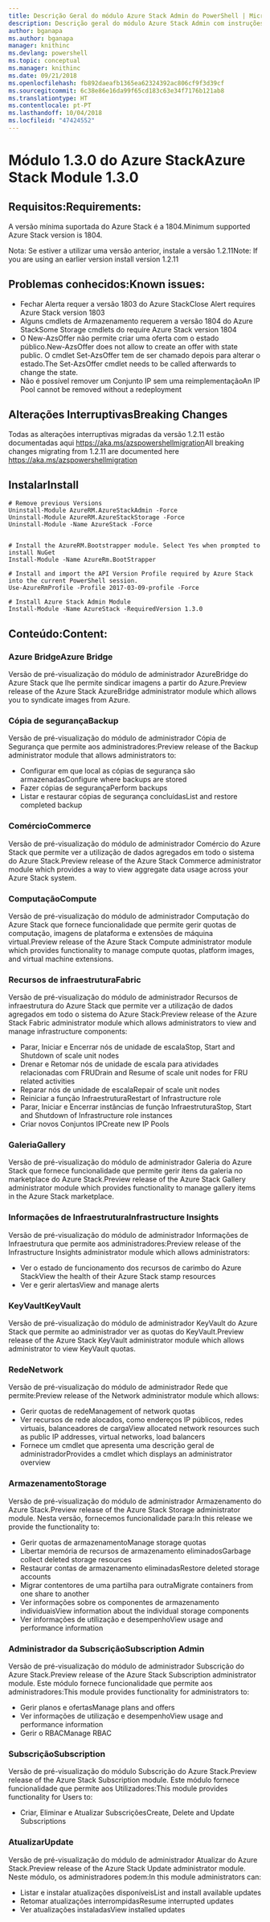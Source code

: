```yaml
---
title: Descrição Geral do módulo Azure Stack Admin do PowerShell | Microsoft Docs
description: Descrição geral do módulo Azure Stack Admin com instruções para instalação e configuração.
author: bganapa
ms.author: bganapa
manager: knithinc
ms.devlang: powershell
ms.topic: conceptual
ms.manager: knithinc
ms.date: 09/21/2018
ms.openlocfilehash: fb892daeafb1365ea62324392ac806cf9f3d39cf
ms.sourcegitcommit: 6c38e86e16da99f65cd183c63e34f7176b121ab8
ms.translationtype: HT
ms.contentlocale: pt-PT
ms.lasthandoff: 10/04/2018
ms.locfileid: "47424552"
---
```

# <a name="azure-stack-module-130"></a><span data-ttu-id="1cab2-103">Módulo 1.3.0 do Azure Stack</span><span class="sxs-lookup"><span data-stu-id="1cab2-103">Azure Stack Module 1.3.0</span></span>

## <a name="requirements"></a><span data-ttu-id="1cab2-104">Requisitos:</span><span class="sxs-lookup"><span data-stu-id="1cab2-104">Requirements:</span></span>
<span data-ttu-id="1cab2-105">A versão mínima suportada do Azure Stack é a 1804.</span><span class="sxs-lookup"><span data-stu-id="1cab2-105">Minimum supported Azure Stack version is 1804.</span></span>

<span data-ttu-id="1cab2-106">Nota: Se estiver a utilizar uma versão anterior, instale a versão 1.2.11</span><span class="sxs-lookup"><span data-stu-id="1cab2-106">Note: If you are using an earlier version install version 1.2.11</span></span>

## <a name="known-issues"></a><span data-ttu-id="1cab2-107">Problemas conhecidos:</span><span class="sxs-lookup"><span data-stu-id="1cab2-107">Known issues:</span></span>

- <span data-ttu-id="1cab2-108">Fechar Alerta requer a versão 1803 do Azure Stack</span><span class="sxs-lookup"><span data-stu-id="1cab2-108">Close Alert requires Azure Stack version 1803</span></span>
- <span data-ttu-id="1cab2-109">Alguns cmdlets de Armazenamento requerem a versão 1804 do Azure Stack</span><span class="sxs-lookup"><span data-stu-id="1cab2-109">Some Storage cmdlets do require Azure Stack version 1804</span></span>
- <span data-ttu-id="1cab2-110">O New-AzsOffer não permite criar uma oferta com o estado público.</span><span class="sxs-lookup"><span data-stu-id="1cab2-110">New-AzsOffer does not allow to create an offer with state public.</span></span> <span data-ttu-id="1cab2-111">O cmdlet Set-AzsOffer tem de ser chamado depois para alterar o estado.</span><span class="sxs-lookup"><span data-stu-id="1cab2-111">The Set-AzsOffer cmdlet needs to be called afterwards to change the state.</span></span>
- <span data-ttu-id="1cab2-112">Não é possível remover um Conjunto IP sem uma reimplementação</span><span class="sxs-lookup"><span data-stu-id="1cab2-112">An IP Pool cannot be removed without a redeployment</span></span>

## <a name="breaking-changes"></a><span data-ttu-id="1cab2-113">Alterações Interruptivas</span><span class="sxs-lookup"><span data-stu-id="1cab2-113">Breaking Changes</span></span>
<span data-ttu-id="1cab2-114">Todas as alterações interruptivas migradas da versão 1.2.11 estão documentadas aqui https://aka.ms/azspowershellmigration</span><span class="sxs-lookup"><span data-stu-id="1cab2-114">All breaking changes migrating from 1.2.11 are documented here https://aka.ms/azspowershellmigration</span></span>

## <a name="install"></a><span data-ttu-id="1cab2-115">Instalar</span><span class="sxs-lookup"><span data-stu-id="1cab2-115">Install</span></span>
```
# Remove previous Versions
Uninstall-Module AzureRM.AzureStackAdmin -Force
Uninstall-Module AzureRM.AzureStackStorage -Force
Uninstall-Module -Name AzureStack -Force 


# Install the AzureRM.Bootstrapper module. Select Yes when prompted to install NuGet
Install-Module -Name AzureRm.BootStrapper

# Install and import the API Version Profile required by Azure Stack into the current PowerShell session.
Use-AzureRmProfile -Profile 2017-03-09-profile -Force

# Install Azure Stack Admin Module
Install-Module -Name AzureStack -RequiredVersion 1.3.0
```
## <a name="content"></a><span data-ttu-id="1cab2-116">Conteúdo:</span><span class="sxs-lookup"><span data-stu-id="1cab2-116">Content:</span></span>
### <a name="azure-bridge"></a><span data-ttu-id="1cab2-117">Azure Bridge</span><span class="sxs-lookup"><span data-stu-id="1cab2-117">Azure Bridge</span></span>
<span data-ttu-id="1cab2-118">Versão de pré-visualização do módulo de administrador AzureBridge do Azure Stack que lhe permite sindicar imagens a partir do Azure.</span><span class="sxs-lookup"><span data-stu-id="1cab2-118">Preview release of the Azure Stack AzureBridge administrator module which allows you to syndicate images from Azure.</span></span>

### <a name="backup"></a><span data-ttu-id="1cab2-119">Cópia de segurança</span><span class="sxs-lookup"><span data-stu-id="1cab2-119">Backup</span></span>
<span data-ttu-id="1cab2-120">Versão de pré-visualização do módulo de administrador Cópia de Segurança que permite aos administradores:</span><span class="sxs-lookup"><span data-stu-id="1cab2-120">Preview release of the Backup administrator module that allows administrators to:</span></span>
- <span data-ttu-id="1cab2-121">Configurar em que local as cópias de segurança são armazenadas</span><span class="sxs-lookup"><span data-stu-id="1cab2-121">Configure where backups are stored</span></span>
- <span data-ttu-id="1cab2-122">Fazer cópias de segurança</span><span class="sxs-lookup"><span data-stu-id="1cab2-122">Perform backups</span></span>
- <span data-ttu-id="1cab2-123">Listar e restaurar cópias de segurança concluídas</span><span class="sxs-lookup"><span data-stu-id="1cab2-123">List and restore completed backup</span></span>

### <a name="commerce"></a><span data-ttu-id="1cab2-124">Comércio</span><span class="sxs-lookup"><span data-stu-id="1cab2-124">Commerce</span></span>
<span data-ttu-id="1cab2-125">Versão de pré-visualização do módulo de administrador Comércio do Azure Stack que permite ver a utilização de dados agregados em todo o sistema do Azure Stack.</span><span class="sxs-lookup"><span data-stu-id="1cab2-125">Preview release of the Azure Stack Commerce administrator module which provides a way to view aggregate data usage across your Azure Stack system.</span></span>

### <a name="compute"></a><span data-ttu-id="1cab2-126">Computação</span><span class="sxs-lookup"><span data-stu-id="1cab2-126">Compute</span></span>
<span data-ttu-id="1cab2-127">Versão de pré-visualização do módulo de administrador Computação do Azure Stack que fornece funcionalidade que permite gerir quotas de computação, imagens de plataforma e extensões de máquina virtual.</span><span class="sxs-lookup"><span data-stu-id="1cab2-127">Preview release of the Azure Stack Compute administrator module which provides functionality to manage compute quotas, platform images, and virtual machine extensions.</span></span>

### <a name="fabric"></a><span data-ttu-id="1cab2-128">Recursos de infraestrutura</span><span class="sxs-lookup"><span data-stu-id="1cab2-128">Fabric</span></span>
<span data-ttu-id="1cab2-129">Versão de pré-visualização do módulo de administrador Recursos de infraestrutura do Azure Stack que permite ver a utilização de dados agregados em todo o sistema do Azure Stack:</span><span class="sxs-lookup"><span data-stu-id="1cab2-129">Preview release of the Azure Stack Fabric administrator module which allows administrators to view and manage infrastructure components:</span></span>
- <span data-ttu-id="1cab2-130">Parar, Iniciar e Encerrar nós de unidade de escala</span><span class="sxs-lookup"><span data-stu-id="1cab2-130">Stop, Start and Shutdown of scale unit nodes</span></span>
- <span data-ttu-id="1cab2-131">Drenar e Retomar nós de unidade de escala para atividades relacionadas com FRU</span><span class="sxs-lookup"><span data-stu-id="1cab2-131">Drain and Resume of scale unit nodes for FRU related activities</span></span>
- <span data-ttu-id="1cab2-132">Reparar nós de unidade de escala</span><span class="sxs-lookup"><span data-stu-id="1cab2-132">Repair of scale unit nodes</span></span>
- <span data-ttu-id="1cab2-133">Reiniciar a função Infraestrutura</span><span class="sxs-lookup"><span data-stu-id="1cab2-133">Restart of Infrastructure role</span></span>
- <span data-ttu-id="1cab2-134">Parar, Iniciar e Encerrar instâncias de função Infraestrutura</span><span class="sxs-lookup"><span data-stu-id="1cab2-134">Stop, Start and Shutdown of Infrastructure role instances</span></span>
- <span data-ttu-id="1cab2-135">Criar novos Conjuntos IP</span><span class="sxs-lookup"><span data-stu-id="1cab2-135">Create new IP Pools</span></span>


### <a name="gallery"></a><span data-ttu-id="1cab2-136">Galeria</span><span class="sxs-lookup"><span data-stu-id="1cab2-136">Gallery</span></span>
<span data-ttu-id="1cab2-137">Versão de pré-visualização do módulo de administrador Galeria do Azure Stack que fornece funcionalidade que permite gerir itens da galeria no marketplace do Azure Stack.</span><span class="sxs-lookup"><span data-stu-id="1cab2-137">Preview release of the Azure Stack Gallery administrator module which provides functionality to manage gallery items in the Azure Stack marketplace.</span></span>

### <a name="infrastructure-insights"></a><span data-ttu-id="1cab2-138">Informações de Infraestrutura</span><span class="sxs-lookup"><span data-stu-id="1cab2-138">Infrastructure Insights</span></span>
<span data-ttu-id="1cab2-139">Versão de pré-visualização do módulo de administrador Informações de Infraestrutura que permite aos administradores:</span><span class="sxs-lookup"><span data-stu-id="1cab2-139">Preview release of the Infrastructure Insights administrator module which allows administrators:</span></span>
- <span data-ttu-id="1cab2-140">Ver o estado de funcionamento dos recursos de carimbo do Azure Stack</span><span class="sxs-lookup"><span data-stu-id="1cab2-140">View the health of their Azure Stack stamp resources</span></span>
- <span data-ttu-id="1cab2-141">Ver e gerir alertas</span><span class="sxs-lookup"><span data-stu-id="1cab2-141">View and manage alerts</span></span>

### <a name="keyvault"></a><span data-ttu-id="1cab2-142">KeyVault</span><span class="sxs-lookup"><span data-stu-id="1cab2-142">KeyVault</span></span>
<span data-ttu-id="1cab2-143">Versão de pré-visualização do módulo de administrador KeyVault do Azure Stack que permite ao administrador ver as quotas do KeyVault.</span><span class="sxs-lookup"><span data-stu-id="1cab2-143">Preview release of the Azure Stack KeyVault administrator module which allows administrator to view KeyVault quotas.</span></span>

### <a name="network"></a><span data-ttu-id="1cab2-144">Rede</span><span class="sxs-lookup"><span data-stu-id="1cab2-144">Network</span></span>
<span data-ttu-id="1cab2-145">Versão de pré-visualização do módulo de administrador Rede que permite:</span><span class="sxs-lookup"><span data-stu-id="1cab2-145">Preview release of the Network administrator module which allows:</span></span>
- <span data-ttu-id="1cab2-146">Gerir quotas de rede</span><span class="sxs-lookup"><span data-stu-id="1cab2-146">Management of network quotas</span></span>
- <span data-ttu-id="1cab2-147">Ver recursos de rede alocados, como endereços IP públicos, redes virtuais, balanceadores de carga</span><span class="sxs-lookup"><span data-stu-id="1cab2-147">View allocated network resources such as public IP addresses, virtual networks, load balancers</span></span>
- <span data-ttu-id="1cab2-148">Fornece um cmdlet que apresenta uma descrição geral de administrador</span><span class="sxs-lookup"><span data-stu-id="1cab2-148">Provides a cmdlet which displays an administrator overview</span></span>

### <a name="storage"></a><span data-ttu-id="1cab2-149">Armazenamento</span><span class="sxs-lookup"><span data-stu-id="1cab2-149">Storage</span></span>
<span data-ttu-id="1cab2-150">Versão de pré-visualização do módulo de administrador Armazenamento do Azure Stack.</span><span class="sxs-lookup"><span data-stu-id="1cab2-150">Preview release of the Azure Stack Storage administrator module.</span></span>  <span data-ttu-id="1cab2-151">Nesta versão, fornecemos funcionalidade para:</span><span class="sxs-lookup"><span data-stu-id="1cab2-151">In this release we provide the functionality to:</span></span>
- <span data-ttu-id="1cab2-152">Gerir quotas de armazenamento</span><span class="sxs-lookup"><span data-stu-id="1cab2-152">Manage storage quotas</span></span>
- <span data-ttu-id="1cab2-153">Libertar memória de recursos de armazenamento eliminados</span><span class="sxs-lookup"><span data-stu-id="1cab2-153">Garbage collect deleted storage resources</span></span>
- <span data-ttu-id="1cab2-154">Restaurar contas de armazenamento eliminadas</span><span class="sxs-lookup"><span data-stu-id="1cab2-154">Restore deleted storage accounts</span></span>
- <span data-ttu-id="1cab2-155">Migrar contentores de uma partilha para outra</span><span class="sxs-lookup"><span data-stu-id="1cab2-155">Migrate containers from one share to another</span></span>
- <span data-ttu-id="1cab2-156">Ver informações sobre os componentes de armazenamento individuais</span><span class="sxs-lookup"><span data-stu-id="1cab2-156">View information about the individual storage components</span></span>
- <span data-ttu-id="1cab2-157">Ver informações de utilização e desempenho</span><span class="sxs-lookup"><span data-stu-id="1cab2-157">View usage and performance information</span></span>

### <a name="subscription-admin"></a><span data-ttu-id="1cab2-158">Administrador da Subscrição</span><span class="sxs-lookup"><span data-stu-id="1cab2-158">Subscription Admin</span></span>
<span data-ttu-id="1cab2-159">Versão de pré-visualização do módulo de administrador Subscrição do Azure Stack.</span><span class="sxs-lookup"><span data-stu-id="1cab2-159">Preview release of the Azure Stack Subscription administrator module.</span></span>  <span data-ttu-id="1cab2-160">Este módulo fornece funcionalidade que permite aos administradores:</span><span class="sxs-lookup"><span data-stu-id="1cab2-160">This module provides functionality for administrators to:</span></span>
- <span data-ttu-id="1cab2-161">Gerir planos e ofertas</span><span class="sxs-lookup"><span data-stu-id="1cab2-161">Manage plans and offers</span></span>
- <span data-ttu-id="1cab2-162">Ver informações de utilização e desempenho</span><span class="sxs-lookup"><span data-stu-id="1cab2-162">View usage and performance information</span></span>
- <span data-ttu-id="1cab2-163">Gerir o RBAC</span><span class="sxs-lookup"><span data-stu-id="1cab2-163">Manage RBAC</span></span>

### <a name="subscription"></a><span data-ttu-id="1cab2-164">Subscrição</span><span class="sxs-lookup"><span data-stu-id="1cab2-164">Subscription</span></span>
<span data-ttu-id="1cab2-165">Versão de pré-visualização do módulo Subscrição do Azure Stack.</span><span class="sxs-lookup"><span data-stu-id="1cab2-165">Preview release of the Azure Stack Subscription module.</span></span>  <span data-ttu-id="1cab2-166">Este módulo fornece funcionalidade que permite aos Utilizadores:</span><span class="sxs-lookup"><span data-stu-id="1cab2-166">This module provides functionality for Users to:</span></span>
- <span data-ttu-id="1cab2-167">Criar, Eliminar e Atualizar Subscrições</span><span class="sxs-lookup"><span data-stu-id="1cab2-167">Create, Delete and Update Subscriptions</span></span>

### <a name="update"></a><span data-ttu-id="1cab2-168">Atualizar</span><span class="sxs-lookup"><span data-stu-id="1cab2-168">Update</span></span>
<span data-ttu-id="1cab2-169">Versão de pré-visualização do módulo de administrador Atualizar do Azure Stack.</span><span class="sxs-lookup"><span data-stu-id="1cab2-169">Preview release of the Azure Stack Update administrator module.</span></span>  <span data-ttu-id="1cab2-170">Neste módulo, os administradores podem:</span><span class="sxs-lookup"><span data-stu-id="1cab2-170">In this module administrators can:</span></span>
- <span data-ttu-id="1cab2-171">Listar e instalar atualizações disponíveis</span><span class="sxs-lookup"><span data-stu-id="1cab2-171">List and install available updates</span></span>
- <span data-ttu-id="1cab2-172">Retomar atualizações interrompidas</span><span class="sxs-lookup"><span data-stu-id="1cab2-172">Resume interrupted updates</span></span>
- <span data-ttu-id="1cab2-173">Ver atualizações instaladas</span><span class="sxs-lookup"><span data-stu-id="1cab2-173">View installed updates</span></span>
